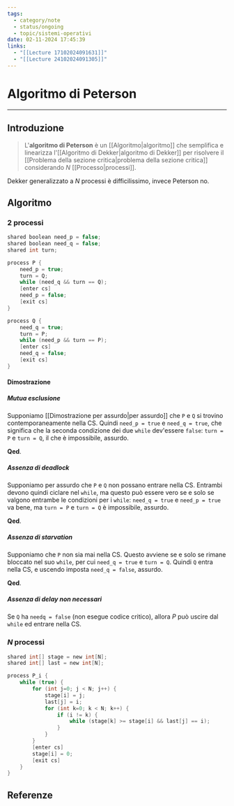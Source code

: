 ```yaml
---
tags:
  - category/note
  - status/ongoing
  - topic/sistemi-operativi
date: 02-11-2024 17:45:39
links:
  - "[[Lecture 17102024091631]]"
  - "[[Lecture 24102024091305]]"
---
```

# Algoritmo di Peterson
---
## Introduzione
> L'**algoritmo di Peterson** è un [[Algoritmo|algoritmo]] che semplifica e linearizza l'[[Algoritmo di Dekker|algoritmo di Dekker]] per risolvere il [[Problema della sezione critica|problema della sezione critica]] considerando $N$ [[Processo|processi]].

Dekker generalizzato a $N$ processi è difficilissimo, invece Peterson no.

## Algoritmo
### 2 processi
```C
shared boolean need_p = false;
shared boolean need_q = false;
shared int turn;

process P {
	need_p = true;
	turn = Q;
	while (need_q && turn == Q);
	[enter cs]
	need_p = false;
	[exit cs]
}

process Q {
	need_q = true;
	turn = P;
	while (need_p && turn == P);
	[enter cs]
	need_q = false;
	[exit cs]
}
```

#### Dimostrazione
##### Mutua esclusione
Supponiamo [[Dimostrazione per assurdo|per assurdo]] che `P` e `Q` si trovino contemporaneamente nella CS. Quindi `need_p = true` e `need_q = true`, che significa che la seconda condizione dei due `while` dev'essere `false`: `turn = P` e `turn = Q`, il che è impossibile, assurdo.

**Qed**.

##### Assenza di deadlock
Supponiamo per assurdo che `P` e `Q` non possano entrare nella CS. Entrambi devono quindi ciclare nel `while`, ma questo può essere vero se e solo se valgono entrambe le condizioni per i `while`: `need_q = true` e `need_p = true` va bene, ma `turn = P` e `turn = Q` è impossibile, assurdo.

**Qed**.

##### Assenza di starvation
Supponiamo che `P` non sia mai nella CS. Questo avviene se e solo se rimane bloccato nel suo `while`, per cui `need_q = true` e `turn = Q`. Quindi `Q` entra nella CS, e uscendo imposta `need_q = false`, assurdo.

**Qed**.

##### Assenza di delay non necessari
Se `Q` ha `needq = false` (non esegue codice critico), allora $P$ può uscire dal `while` ed entrare nella CS.

### $N$ processi
```C
shared int[] stage = new int[N];
shared int[] last = new int[N];

process P_i {
	while (true) {
		for (int j=0; j < N; j++) {
			stage[i] = j;
			last[j] = i;
			for (int k=0; k < N; k++) {
				if (i != k) {
					while (stage[k] >= stage[i] && last[j] == i);
				}
			}
		}
		[enter cs]
		stage[i] = 0;
		[exit cs]
	}
}
```

## Referenze